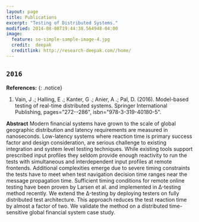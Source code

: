 ```yaml
---
layout: page
title: Publications
excerpt: "Testing of Distributed Systems."
modified: 2014-08-08T19:44:38.564948-04:00
image:
  feature: so-simple-sample-image-4.jpg
  credit:  deepak
  creditlink: http://research-deepak.com//home/
---
```

`2016`
--- 
**References:** 
{: .notice}

1. Vain, J .; Halling, E .; Kanter, G .; Anier, A .; Pal, D. (2016). Model-based testing of real-time distributed systems. 
Springer International Publishing, pages="272--286", isbn="978-3-319-40180-5". 

**Abstract** 
Modern financial systems have grown to the scale of global geographic distribution and latency requirements are measured in
nanoseconds. Low-latency systems where reaction time is primary success factor and design consideration, are serious challenge to existing integration
and system level testing techniques. While existing tools support prescribed input profiles they seldom provide enough reactivity to run the
tests with simultaneous and interdependent input profiles at remote frontends. Additional complexities emerge due to severe timing constraints
the tests have to meet when test navigation decision time ranges near the message propagation time. Sufficient timing conditions for remote online
testing have been proven by Larsen et al. and implemented in Δ-testing method recently. We extend the Δ-testing by deploying testers on fully
distributed test architecture. This approach reduces the test reaction time by almost a factor of two. We validate the method on a distributed
time-sensitive global financial system case study. 

